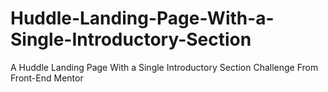 # Huddle-Landing-Page-With-a-Single-Introductory-Section
A Huddle Landing Page With a Single Introductory Section Challenge From Front-End Mentor
